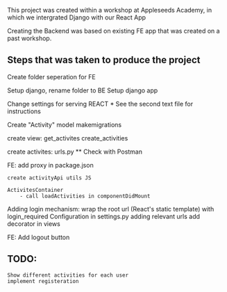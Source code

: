 This project was created within a workshop at Appleseeds Academy, in which we intergrated Django with our React App

Creating the Backend was based on existing FE app that was created on a past workshop.

## Steps that was taken to produce the project

Create folder seperation for FE

Setup django, rename folder to BE
Setup django app

Change settings for serving REACT
    * See the second text file for instructions


Create "Activity" model
    makemigrations


create view:
    get_activites
    create_activities

create activites: urls.py
** Check with Postman

FE:
    add proxy in package.json

    create activityApi utils JS

    ActivitesContainer
        - call loadActivities in componentDidMount


Adding login mechanism:
    wrap the root url (React's static template) with login_required
    Configuration in settings.py
    adding relevant urls
    add decorator in views

FE:
    Add logout button


## TODO:
    Show different activities for each user
    implement registeration
